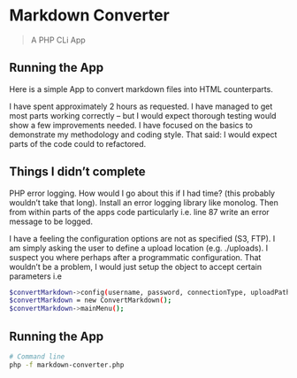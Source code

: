 # Markdown Converter

> A PHP CLi App


## Running the App

Here is a simple App to convert markdown files into HTML counterparts. 

I have spent approximately 2 hours as requested. I have managed to get most parts working correctly – but I would expect thorough testing would show a few improvements needed. I have focused on the basics to demonstrate my methodology and coding style. That said: I would expect parts of the code could to refactored.

## Things I didn’t complete

PHP error logging. How would I go about this if I had time? (this probably wouldn’t take that long). Install an error logging library like monolog. Then from within parts of the apps code particularly i.e. line 87 write an error message to be logged. 

I have a feeling the configuration options are not as specified (S3, FTP). I am simply asking the user to define a upload location (e.g. ./uploads). I suspect you where perhaps after a programmatic configuration. That wouldn’t be a problem, I would just setup the object to accept certain parameters i.e 

``` bash
$convertMarkdown->config(username, password, connectionType, uploadPath);
$convertMarkdown = new ConvertMarkdown();
$convertMarkdown->mainMenu();
```
 

## Running the App

``` bash
# Command line
php -f markdown-converter.php
```



